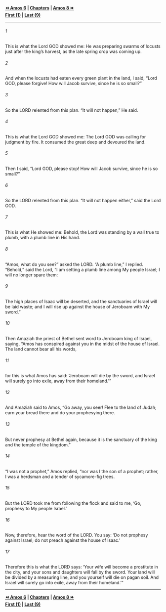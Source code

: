   
**[⏪ Amos 6](./Amos%206.md) | [Chapters](./_index.md) | [Amos 8 ⏩](./Amos%208.md)**  
**[First (1)](./Amos%201.md) | [Last (9)](./Amos%209.md)**  
  
---  
  
###### 1  
This is what the Lord GOD showed me: He was preparing swarms of locusts just after the king’s harvest, as the late spring crop was coming up.  
  
###### 2  
And when the locusts had eaten every green plant in the land, I said, “Lord GOD, please forgive! How will Jacob survive, since he is so small?”  
  
###### 3  
So the LORD relented from this plan. “It will not happen,” He said.  
  
###### 4  
This is what the Lord GOD showed me: The Lord GOD was calling for judgment by fire. It consumed the great deep and devoured the land.  
  
###### 5  
Then I said, “Lord GOD, please stop! How will Jacob survive, since he is so small?”  
  
###### 6  
So the LORD relented from this plan. “It will not happen either,” said the Lord GOD.  
  
###### 7  
This is what He showed me: Behold, the Lord was standing by a wall true to plumb, with a plumb line in His hand.  
  
###### 8  
“Amos, what do you see?” asked the LORD. “A plumb line,” I replied. “Behold,” said the Lord, “I am setting a plumb line among My people Israel; I will no longer spare them:  
  
###### 9  
The high places of Isaac will be deserted, and the sanctuaries of Israel will be laid waste; and I will rise up against the house of Jeroboam with My sword.”  
  
###### 10  
Then Amaziah the priest of Bethel sent word to Jeroboam king of Israel, saying, “Amos has conspired against you in the midst of the house of Israel. The land cannot bear all his words,  
  
###### 11  
for this is what Amos has said: ‘Jeroboam will die by the sword, and Israel will surely go into exile, away from their homeland.’”  
  
###### 12  
And Amaziah said to Amos, “Go away, you seer! Flee to the land of Judah; earn your bread there and do your prophesying there.  
  
###### 13  
But never prophesy at Bethel again, because it is the sanctuary of the king and the temple of the kingdom.”  
  
###### 14  
“I was not a prophet,” Amos replied, “nor was I the son of a prophet; rather, I was a herdsman and a tender of sycamore-fig trees.  
  
###### 15  
But the LORD took me from following the flock and said to me, ‘Go, prophesy to My people Israel.’  
  
###### 16  
Now, therefore, hear the word of the LORD. You say: ‘Do not prophesy against Israel; do not preach against the house of Isaac.’  
  
###### 17  
Therefore this is what the LORD says: ‘Your wife will become a prostitute in the city, and your sons and daughters will fall by the sword. Your land will be divided by a measuring line, and you yourself will die on pagan soil. And Israel will surely go into exile, away from their homeland.’”  
  
  
---  
  
**[⏪ Amos 6](./Amos%206.md) | [Chapters](./_index.md) | [Amos 8 ⏩](./Amos%208.md)**  
**[First (1)](./Amos%201.md) | [Last (9)](./Amos%209.md)**  
  
